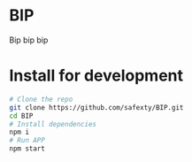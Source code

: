 # BIP
Bip bip bip

# Install for development

```sh
# Clone the repo
git clone https://github.com/safexty/BIP.git
cd BIP
# Install dependencies
npm i
# Run APP
npm start
```
